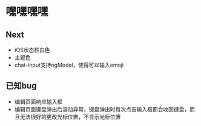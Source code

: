 # 嘿嘿嘿嘿

## Next
* iOS状态栏白色
* 主题色
* chat-input支持ngModal，使得可以输入emoji

## 已知bug
* 编辑页面响应输入框
* 编辑页面键盘弹出后滚动异常，键盘弹出时每次点击输入框都会收回键盘，而且无法很好的更改光标位置，不显示光标位置
